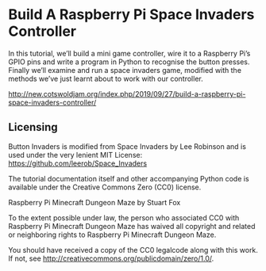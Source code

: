 # Build A Raspberry Pi Space Invaders Controller
In this tutorial, we’ll build a mini game controller, wire it to a Raspberry Pi’s GPIO pins and write a program in Python to recognise the button presses. Finally we’ll examine and run a space invaders game, modified with the methods we’ve just learnt about to work with our controller.

http://new.cotswoldjam.org/index.php/2019/09/27/build-a-raspberry-pi-space-invaders-controller/

## Licensing

Button Invaders is modified from Space Invaders by Lee Robinson and is used under the very lenient MIT License: https://github.com/leerob/Space_Invaders

The tutorial documentation itself and other accompanying Python code is available under the Creative Commons Zero (CC0) license.

Raspberry Pi Minecraft Dungeon Maze by Stuart Fox

To the extent possible under law, the person who associated CC0 with Raspberry Pi Minecraft Dungeon Maze has waived all copyright and related or neighboring rights to Raspberry Pi Minecraft Dungeon Maze.

You should have received a copy of the CC0 legalcode along with this work. If not, see http://creativecommons.org/publicdomain/zero/1.0/.
